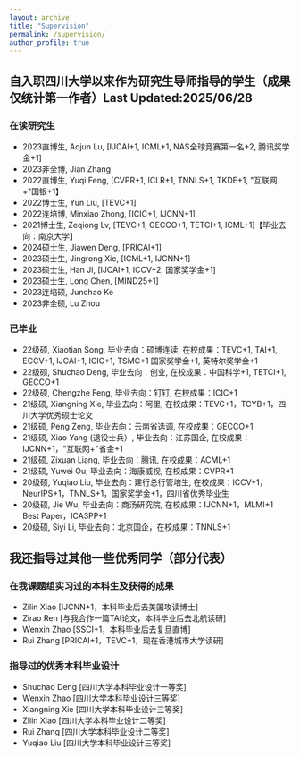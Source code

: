 ```yaml
---
layout: archive
title: "Supervision"
permalink: /supervision/
author_profile: true
---
```



## 自入职四川大学以来作为研究生导师指导的学生（成果仅统计第一作者）Last Updated:2025/06/28
### 在读研究生
* 2023直博生, Aojun Lu, [IJCAI+1, ICML+1, NAS全球竞赛第一名+2, 腾讯奖学金+1]
* 2023非全博, Jian Zhang
* 2022直博生, Yuqi Feng, [CVPR+1, ICLR+1, TNNLS+1, TKDE+1, "互联网+"国银+1】
* 2022博士生, Yun Liu, [TEVC+1]
* 2022连培博, Minxiao Zhong, [ICIC+1, IJCNN+1]
* 2021博士生, Zeqiong Lv, [TEVC+1, GECCO+1, TETCI+1, ICML+1]【毕业去向：南京大学】
* 2024硕士生, Jiawen Deng, [PRICAI+1]
* 2023硕士生, Jingrong Xie, [ICML+1, IJCNN+1]
* 2023硕士生, Han Ji, [IJCAI+1, ICCV+2, 国家奖学金+1]
* 2023硕士生, Long Chen, [MIND25+1]
* 2023连培硕, Junchao Ke
* 2023非全硕, Lu Zhou

### 已毕业
* 22级硕, <span style='width: 220px'>Xiaotian Song</span>, 毕业去向：硕博连读, 在校成果：TEVC+1, TAI+1, ECCV+1, IJCAI+1, ICIC+1, TSMC+1 国家奖学金+1, 英特尔奖学金+1
* 22级硕, <span style='width: 220px'>Shuchao Deng</span>, 毕业去向：创业,  在校成果：中国科学+1, TETCI+1, GECCO+1
* 22级硕, <span style='width: 220px'>Chengzhe Feng</span>, 毕业去向：钉钉, 在校成果：ICIC+1
* 21级硕, <span style='width: 220px'>Xiangning Xie</span>, 毕业去向：阿里, 在校成果：TEVC+1，TCYB+1，四川大学优秀硕士论文
* 21级硕, <span style='width: 220px'>Peng Zeng</span>, 毕业去向：云南省选调, 在校成果：GECCO+1
* 21级硕, <span style='width: 220px'>Xiao Yang (退役士兵</span>）, 毕业去向：江苏国企, 在校成果：IJCNN+1，"互联网+"省金+1
* 21级硕, <span style='width: 220px'>Zixuan Liang</span>, 毕业去向：腾讯, 在校成果：ACML+1
* 21级硕, <span style='width: 220px'>Yuwei Ou</span>, 毕业去向：海康威视, 在校成果：CVPR+1
* 20级硕, <span style='width: 220px'>Yuqiao Liu</span>, 毕业去向：建行总行管培生, 在校成果：ICCV+1，NeurIPS+1，TNNLS+1，国家奖学金+1，四川省优秀毕业生
* 20级硕, <span style='width: 220px'>Jie Wu</span>, 毕业去向：商汤研究院, 在校成果：IJCNN+1，MLMI+1 Best Paper，ICA3PP+1
* 20级硕, <span style='width: 220px'>Siyi Li</span>, 毕业去向：北京国企，在校成果：TNNLS+1

## 我还指导过其他一些优秀同学（部分代表）
### 在我课题组实习过的本科生及获得的成果
* Zilin Xiao [IJCNN+1，本科毕业后去美国攻读博士]
* Zirao Ren [与我合作一篇TAI论文，本科毕业后去北航读研]
* Wenxin Zhao [SSCI+1，本科毕业后去复旦直博]
* Rui Zhang [PRICAI+1，TEVC+1，现在香港城市大学读研]
### 指导过的优秀本科毕业设计
* Shuchao Deng [四川大学本科毕业设计一等奖]
* Wenxin Zhao [四川大学本科毕业设计三等奖]
* Xiangning Xie [四川大学本科毕业设计三等奖]
* Zilin Xiao [四川大学本科毕业设计二等奖]
* Rui Zhang [四川大学本科毕业设计二等奖]
* Yuqiao Liu [四川大学本科毕业设计三等奖]
  
<!-- 
# @ Sichuan University
## 2023
### Graduate Students
* Aojun Lu, PhD Student, "Neural architecture search for incremental learning"
* Jingrong Xie, PhD Student, "Performance predictor"
* Jian Zhang, PhD Student, TBD
* Han Ji, Master Student, "Performance predictor"
* Wei Li, Master Student, TBD
* Long Chen, Master Student, "Neural architecture search for small object detection"
* Junchao Ke, Master Student, TBD
* Lu Zhou, Master Student, TBD

## 2022
### Graduate Students
* Yuqi Feng, PhD Student, "Robustness neural architecture search"
* Yun Liu, PhD Student, "Neural architecture search for combinational optimization"
* Minxiao Zhong, PhD Student, "Neural architecture search and its applications to intelligent nuclear industry"
* Shuchao Deng, Master Student, "Neural architecture search for science"
* Xiaotian Song, Master Student, "Spiking neural architecture search"
* Chengzhe Feng, Master Student, "Neural architecture search for software engineering"

## 2021
### Graduate Student
* Xiangning Xie, PhD Student, "Performance predictor for neural architecture search"
* Zeqiong Lv, PhD Student, "Theoretic analysis of evolutionary neural architecture search algorithms"
* Peng Zeng, Master Student, "Efficient genetic programming towards large-scale symbolic regression"
* Xiao Yang, Master Student, "Zero-cost neural architecture search"
* Zixuan Liang, Master Student, "Automating design of deep neural architectures without search"
* Yuwei Ou, Master Student, "Robust neural architecture search"

### Top-notch class student:
* [Zilin Xiao](https://zilin.me/) (@Chinese University of Hong Kong for MPhil from 2022)

### Undergraduate Thesis
* Computer Science:Yiheng Wang, Wenxin Zhao, Yuesong Feng, Siyi Wu, Youxiang Huang, Guanhong Liu
* Software Engeering: Xiangning Xie (Best Undergraduate Thesis Award), Jiajun Yan
* Foreign students: Ahammad Akbar Bin Kabir, Md Ilius Mahfuz， Mahamendige Dakshana Tharinda Mendis, Md Abdul Mazed Siddiki, Pasindu Himantha Kumara Merrennya, Alvin Reuben Walker, K. Gedara Mudiyansela Dulmini Nilushi B.

### Middle School Student (Young talent Programm)
* Kailin Deng (high-middle school student at the second year)

## 2020
### Graduate Student
* Jie wu, Master Student, “Evolutionary Neural Architecture Search for Multi-task Learning”
* Yuqiao Liu, Master Student, “Neural Predictors for Evolutionary Neural Architecture Search”
* Siyi Li, Master Student, “Constrained Evolutionary Neural Architecture Search”

### Top-notch class student:
* Zirao Ren (@Beihang University for master degree from 2021)
* Youxiang Huang (@Sichuan University for master degree from 2021)


### Undergraduate Thesis
* Computer Science: Yuqiao Liu (Best Undergraduate Thesis Award), Yunxiang Song, Weizhen Xu, Siyi Li
* Software Engeering: Yi Chen, Haoming Wang
* Foreign students: Preman Dewasiri Ishara Shaminda, Malinda Rukshan, Santosh Ghimire, Rohit Sharma

# @ Victoria University of Wellington
## 2020
* Phd Student: Junhao Huang (co-supervised with Bing Xue, Mengjie Zhang), "Evolutionary Design of Deep Neural Networks", 2020-2024

## 2019
* Summer Scholar: Bin Wang (co-supervised with Bing Xue, Mengjie Zhang), “Evolving deep neural networks by multi-objective particle swarm optimization for image classification Publications”, in this research, Bin has produced two papers that have been accepted by GECCO2019 and PRICAI2019, respectively.

## 2018
* Honours (Master Student): William Irwin-Harris (co-supervised with Bing Xue, Mengjie Zhang), “Genetic programming for automatic design of convolutional neural network architectures”, In addition to the [final report](https://yn-sun.github.io/pdfs/489_Report_William_Irwin_Harris.pdf), William has produced two papers including one accepted by CEC2019 and the other submitted to TEVC for review.
* Honours (Master Student): Bin Wang (co-supervised with Bing Xue, Mengjie Zhang), “Evolving deep neural networks for image classification”, In addition to the [final report](https://yn-sun.github.io/pdfs/bw2018_honour.pdf), Bin has produced one paper accepted by [AI2018](https://link.springer.com/chapter/10.1007/978-3-030-03991-2_24).

## 2017
* Summer Scholar: Bin Wang (co-supervised with Bing Xue, Mengjie Zhang), “Evolving deep convolutional neural networks by variable-length particle swarm optimization for image classification”, in this research, Bin has been produced one paper that has been accepted by [CEC2018](https://ieeexplore.ieee.org/stamp/stamp.jsp?arnumber=8477735).
-->












